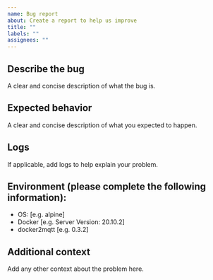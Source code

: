 ```yaml
---
name: Bug report
about: Create a report to help us improve
title: ""
labels: ""
assignees: ""
---
```


## Describe the bug

A clear and concise description of what the bug is.

## Expected behavior

A clear and concise description of what you expected to happen.

## Logs

If applicable, add logs to help explain your problem.

## Environment (please complete the following information):

- OS: [e.g. alpine]
- Docker [e.g. Server Version: 20.10.2]
- docker2mqtt [e.g. 0.3.2]

## Additional context

Add any other context about the problem here.
